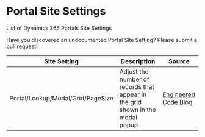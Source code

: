 # Portal Site Settings
List of Dynamics 365 Portals Site Settings

Have you discovered an undocumented Portal Site Setting?  Please submit a pull request!

Site Setting | Description | Source |
---|---|---
Portal/Lookup/Modal/Grid/PageSize |  Adjust the number of records that appear in the grid shown in the modal popup | [Engineered Code Blog](https://www.engineeredcode.com/blog/dynamics-365-portal-undocumented-settings-and-snippets) 
